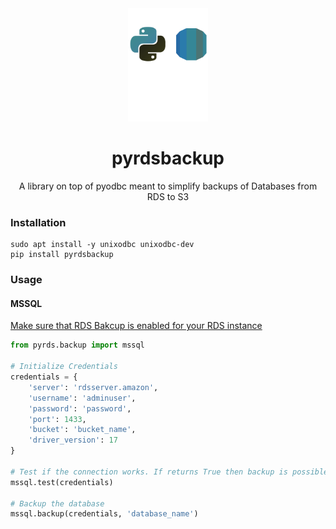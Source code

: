 <div align="center">
    <img style="width: 128px;" src="assets/pyrdsbackup.svg">
  </a>
  <br/>

# pyrdsbackup

A library on top of pyodbc meant to simplify backups of Databases from RDS to S3
</div>

### Installation
```
sudo apt install -y unixodbc unixodbc-dev
pip install pyrdsbackup
```
### Usage
#### MSSQL
[Make sure that RDS Bakcup is enabled for your RDS instance](https://docs.aws.amazon.com/AmazonRDS/latest/UserGuide/Appendix.SQLServer.Options.BackupRestore.html)

```python
from pyrds.backup import mssql

# Initialize Credentials
credentials = {
    'server': 'rdsserver.amazon',
    'username': 'adminuser',
    'password': 'password',
    'port': 1433,
    'bucket': 'bucket_name',
    'driver_version': 17
}

# Test if the connection works. If returns True then backup is possible
mssql.test(credentials)

# Backup the database
mssql.backup(credentials, 'database_name')
```


